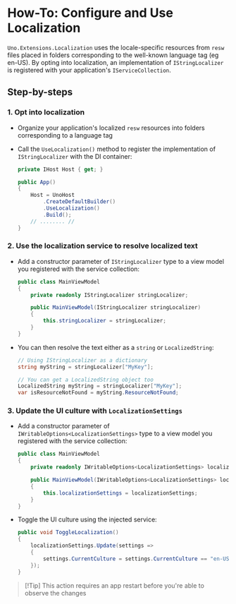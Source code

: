# How-To: Configure and Use Localization

`Uno.Extensions.Localization` uses the locale-specific resources from `resw` files placed in folders corresponding to the well-known language tag (eg en-US). By opting into localization, an implementation of `IStringLocalizer` is registered with your application's `IServiceCollection`.

## Step-by-steps

### 1. Opt into localization

* Organize your application's localized `resw` resources into folders corresponding to a language tag

* Call the `UseLocalization()` method to register the implementation of `IStringLocalizer` with the DI container:

    ```csharp
    private IHost Host { get; }

    public App()
    {
        Host = UnoHost
            .CreateDefaultBuilder()
            .UseLocalization()
            .Build();
        // ........ //
    }
    ```

### 2. Use the localization service to resolve localized text

* Add a constructor parameter of `IStringLocalizer` type to a view model you registered with the service collection:

    ```cs
    public class MainViewModel
    {
        private readonly IStringLocalizer stringLocalizer;

        public MainViewModel(IStringLocalizer stringLocalizer)
        {
            this.stringLocalizer = stringLocalizer;
        }
    }
    ```

* You can then resolve the text either as a `string` or `LocalizedString`:

    ```csharp
    // Using IStringLocalizer as a dictionary
    string myString = stringLocalizer["MyKey"];

    // You can get a LocalizedString object too
    LocalizedString myString = stringLocalizer["MyKey"];
    var isResourceNotFound = myString.ResourceNotFound;
    ```

### 3. Update the UI culture with `LocalizationSettings`

* Add a constructor parameter of `IWritableOptions<LocalizationSettings>` type to a view model you registered with the service collection:

    ```cs
    public class MainViewModel
    {
        private readonly IWritableOptions<LocalizationSettings> localizationSettings;

        public MainViewModel(IWritableOptions<LocalizationSettings> localizationSettings)
        {
            this.localizationSettings = localizationSettings;
        }
    }
    ```

* Toggle the UI culture using the injected service:
    ```cs
    public void ToggleLocalization()
    {
        localizationSettings.Update(settings =>
        {
            settings.CurrentCulture = settings.CurrentCulture == "en-US" ? "fr-CA" : "en-US";
        });
    }
    ```

> [!Tip] This action requires an app restart before you're able to observe the changes